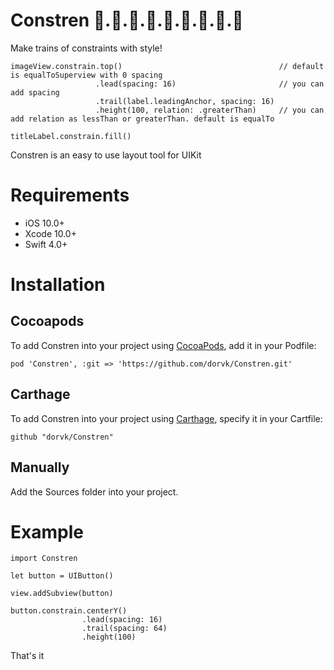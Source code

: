 # Constren 🚂.🚃.🚋.🚃.🚋.🚃.🚋.🚃.🚋
Make trains of constraints with style!

    imageView.constrain.top()                                   // default is equalToSuperview with 0 spacing
                       .lead(spacing: 16)                       // you can add spacing
                       .trail(label.leadingAnchor, spacing: 16) 
                       .height(100, relation: .greaterThan)     // you can add relation as lessThan or greaterThan. default is equalTo
                       
    titleLabel.constrain.fill()
                       
Constren is an easy to use layout tool for UIKit

# Requirements

- iOS 10.0+
- Xcode 10.0+
- Swift 4.0+
                   
# Installation

## Cocoapods

To add Constren into your project using [CocoaPods](https://cocoapods.org/), add it in your Podfile:

    pod 'Constren', :git => 'https://github.com/dorvk/Constren.git'
    
## Carthage

To add Constren into your project using [Carthage](https://github.com/Carthage/Carthage), specify it in your Cartfile:

    github "dorvk/Constren"
    
## Manually

Add the Sources folder into your project.

# Example

    import Constren

    let button = UIButton()
        
    view.addSubview(button)

    button.constrain.centerY()
                    .lead(spacing: 16)
                    .trail(spacing: 64)
                    .height(100)
That's it
